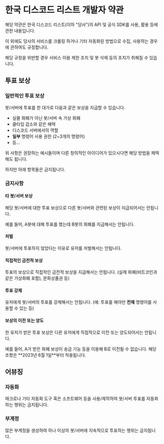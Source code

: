 # 한국 디스코드 리스트 개발자 약관

해당 약관은 한국 디스코드 리스트(이하 "당사")의 API 및 공식 SDK를 사용, 활용 등에 관한 내용입니다.

이 외에도 당사의 서비스를 크롤링 하거나 기타 자동화된 방법으로 수집, 사용하는 경우에 관하여도 규정합니다.

해당 규정을 위반할 경우 서비스 이용 제한 조치 및 봇 삭제 등의 조치가 취해질 수 있습니다.

## 투표 보상

### 일반적인 투표 보상

봇/서버에 투표를 한 대가로 다음과 같은 보상을 지급할 수 있습니다.

- 실물 화폐가 아닌 봇/서버 속 가상 화폐
- 쿨타임 감소와 같은 혜택
- 디스코드 서버에서의 역할
- **일부** 명령어 사용 권한 (2~3개의 명령어)
- 등...

위 사항은 권장하는 예시들이며 다른 창의적인 아이디어가 있으시다면 해당 방법을 채택해도 됩니다.

하지만 아래 항목들은 금지됩니다.

### 금지사항

#### 타 봇/서버 보상

해당 봇/서버에 대한 투표 보상으로 다른 봇/서버와 관련된 보상이 지급되어서는 안됩니다.

<Message type="info">
  예를 들어, A봇에 대해 투표를 했는데 B봇의 화폐를 지급해서는 안됩니다.
</Message>

#### 처벌

봇/서버에 투표하지 않았다는 이유로 유저를 처벌해서는 안됩니다.

#### 직접적인 금전적 보상

투표의 보상으로 직접적인 금전적 보상을 지급해서는 안됩니다. (실제 화폐(비트코인과 같은 가상화폐 포함), 문화상품권 등)

#### 투표 강제

유저에게 봇/서버의 투표를 강제해서는 안됩니다. (예: 투표를 해야만 **전체** 명령어를 사용할 수 있는 등)

#### 보상의 이전 또는 양도

한 유저가 받은 투표 보상은 다른 유저에게 직접적으로 이전 또는 양도되어서는 안됩니다.

<Message type="info">
  예를 들어, A가 받은 화폐 보상이 송금 기능 등을 이용해 B로 이전될 수 없습니다.
</Message>

<Message type="info">
  해당 조항은 **2023년 6월 1일**부터 적용됩니다.
</Message>

## 어뷰징

### 자동화

매크로나 기타 자동화 도구 혹은 소프트웨어 등을 사용/제작하여 봇/서버 투표를 자동화 하는 행위는 금지됩니다.

### 부계정

많은 부계정을 생성하여 하나 이상의 봇/서버에 지속적으로 투표하는 행위는 금지됩니다.


